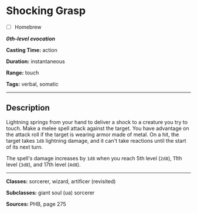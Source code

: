 # Shocking Grasp

- [ ] Homebrew

***0th-level evocation***

**Casting Time:** action

**Duration:** instantaneous

**Range:** touch

**Tags:** verbal, somatic

---

## Description
Lightning springs from your hand to deliver a shock to a creature you try to touch. Make a melee spell attack against the target. You have advantage on the attack roll if the target is wearing armor made of metal. On a hit, the target takes `1d8` lightning damage, and it can't take reactions until the start of its next turn.

The spell's damage increases by `1d8` when you reach 5th level (`2d8`), 11th level (`3d8`), and 17th level (`4d8`).

---

**Classes:** sorcerer, wizard, artificer (revisited)

**Subclasses:** giant soul (ua) sorcerer

**Sources:** PHB, page 275
